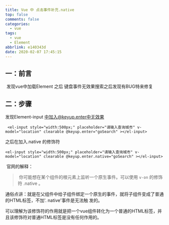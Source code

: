 ```yaml
---
title: Vue 中 点击事件补充.native
top: false
comments: false
categories:
  - vue
tags:
  - vue
  - Element
abbrlink: e140343d
date: 2020-02-07 17:45:15
---
```


## 一：前言

​	发现vue中加载Element 之后 键盘事件无效果搜索之后发现有BUG特来修复

<!-- more -->

## 二：步骤

发现Element-input 中加入@keyup.enter中无效果

```
 <el-input style="width:500px;" placeholder="请输入查询城市" v-model="location" clearable @keyup.enter="goSearch" ></el-input>
```

之后在加入.native 的修饰符

```
<el-input style="width:500px;" placeholder="请输入查询城市" v-model="location" clearable @keyup.enter.native="goSearch" ></el-input>
```

​    官网的解释：

> ​			 你可能想在某个组件的根元素上监听一个原生事件。可以使用 `v-on` 的修饰符 .native 。 

​    通俗点讲：就是在父组件中给子组件绑定一个原生的事件，就将子组件变成了普通的HTML标签，不加'. native'事件是无法触 发的。 

 可以理解为该修饰符的作用就是把一个vue组件转化为一个普通的HTML标签，并且该修饰符对普通HTML标签是没有任何作用的。 
